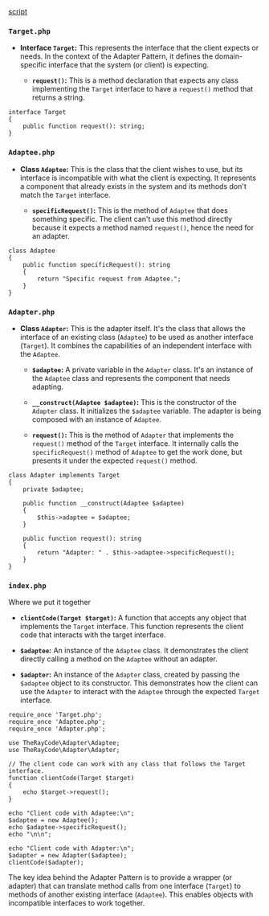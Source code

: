 [script](script/page01.md)

### `Target.php`
- **Interface `Target`:** This represents the interface that the client expects or needs. In the context of the Adapter Pattern, it defines the domain-specific interface that the system (or client) is expecting.

  - **`request()`:** This is a method declaration that expects any class implementing the `Target` interface to have a `request()` method that returns a string.

```
interface Target
{
    public function request(): string;
}
```


### `Adaptee.php`
- **Class `Adaptee`:** This is the class that the client wishes to use, but its interface is incompatible with what the client is expecting. It represents a component that already exists in the system and its methods don't match the `Target` interface.

  - **`specificRequest()`:** This is the method of `Adaptee` that does something specific. The client can't use this method directly because it expects a method named `request()`, hence the need for an adapter.

```
class Adaptee
{
    public function specificRequest(): string
    {
        return "Specific request from Adaptee.";
    }
}
```


### `Adapter.php`
- **Class `Adapter`:** This is the adapter itself. It's the class that allows the interface of an existing class (`Adaptee`) to be used as another interface (`Target`). It combines the capabilities of an independent interface with the `Adaptee`.

  - **`$adaptee`:** A private variable in the `Adapter` class. It's an instance of the `Adaptee` class and represents the component that needs adapting.

  - **`__construct(Adaptee $adaptee)`:** This is the constructor of the `Adapter` class. It initializes the `$adaptee` variable. The adapter is being composed with an instance of `Adaptee`.

  - **`request()`:** This is the method of `Adapter` that implements the `request()` method of the `Target` interface. It internally calls the `specificRequest()` method of `Adaptee` to get the work done, but presents it under the expected `request()` method.

```
class Adapter implements Target
{
    private $adaptee;

    public function __construct(Adaptee $adaptee)
    {
        $this->adaptee = $adaptee;
    }

    public function request(): string
    {
        return "Adapter: " . $this->adaptee->specificRequest();
    }
}
```


### `index.php`

Where we put it together

- **`clientCode(Target $target)`:** A function that accepts any object that implements the `Target` interface. This function represents the client code that interacts with the target interface.

- **`$adaptee`:** An instance of the `Adaptee` class. It demonstrates the client directly calling a method on the `Adaptee` without an adapter.

- **`$adapter`:** An instance of the `Adapter` class, created by passing the `$adaptee` object to its constructor. This demonstrates how the client can use the `Adapter` to interact with the `Adaptee` through the expected `Target` interface.

```
require_once 'Target.php';
require_once 'Adaptee.php';
require_once 'Adapter.php';

use TheRayCode\Adapter\Adaptee;
use TheRayCode\Adapter\Adapter;

// The client code can work with any class that follows the Target interface.
function clientCode(Target $target)
{
    echo $target->request();
}

echo "Client code with Adaptee:\n";
$adaptee = new Adaptee();
echo $adaptee->specificRequest();
echo "\n\n";

echo "Client code with Adapter:\n";
$adapter = new Adapter($adaptee);
clientCode($adapter);
```
The key idea behind the Adapter Pattern is to provide a wrapper (or adapter) that can translate method calls from one interface (`Target`) to methods of another existing interface (`Adaptee`). This enables objects with incompatible interfaces to work together.
